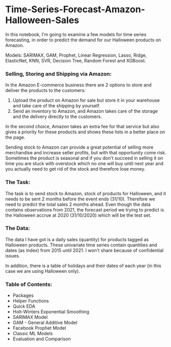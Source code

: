 # Time-Series-Forecast-Amazon-Halloween-Sales

In this notebook, I'm going to examine a few models for time series forecasting, in order to predict the demand for our Halloween products on Amazon.

Models: SARIMAX, GAM, Prophet, Linear Regression, Lasso, Ridge, ElasticNet, KNN, SVR, Decision Tree, Random Forest and XGBoost.

### Selling, Storing and Shipping via Amazon:

In the Amazon E-commerce business there are 2 options to store and deliver the products to the customers:
1. Upload the product on Amazon for sale but store it in your warehouse and take care of the shipping by yourself.
2. Send an inventory to Amazon, and Amazon takes care of the storage and the delivery directly to the customers.

In the second choice, Amazon takes an extra fee for that service but also gives a priority for these products and shows these lists in a better place on the page.

Sending stock to Amazon can provide a great potential of selling more merchandise and increase seller profits, but with that opportunity come risk. Sometimes the product is seasonal and if you don't succeed in selling it on time you are stuck with overstock which no one will buy until next year and you actually need to get rid of the stock and therefore lose money.

### The Task:

The task is to send stock to Amazon, stock of products for Halloween, and it needs to be sent 2 months before the event ends (31/10). 
Therefore we need to predict the total sales 2 months ahead.
Even though the data contains observations from 2021, the forecast period we trying to predict is the Halloween accrue at 2020 (31/10/2020) which will be the test set. 


### The Data:

The data I have got is a daily sales (quantity) for products tagged as Halloween products. These univariate time series contain quantities and dates (as index) from 2015 until 2021. I won't share because of confidential issues.

In addition, there is a table of holidays and their dates of each year (in this case we are using Halloween only).

### Table of Contents:

- Packages
- Helper Functions
- Quick EDA
- Holt-Winters Exponential Smoothing
- SARIMAX Model
- GAM - General Additive Model
- Facebook Prophet Model
- Classic ML Models
- Evaluation and Comparison
